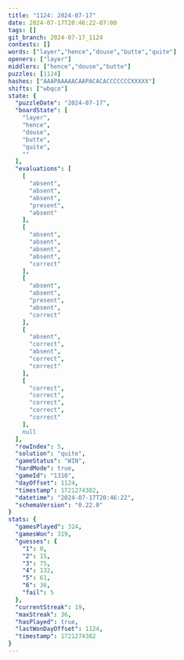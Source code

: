 ```yaml
---
title: "1124: 2024-07-17"
date: 2024-07-17T20:46:22-07:00
tags: []
git_branch: 2024-07-17_1124
contests: []
words: ["layer","hence","douse","butte","quite"]
openers: ["layer"]
middlers: ["hence","douse","butte"]
puzzles: [1124]
hashes: ["AAAPAAAAACAAPACACACCCCCCCXXXXX"]
shifts: ["wbqco"]
state: {
  "puzzleDate": "2024-07-17",
  "boardState": [
    "layer",
    "hence",
    "douse",
    "butte",
    "quite",
    ""
  ],
  "evaluations": [
    [
      "absent",
      "absent",
      "absent",
      "present",
      "absent"
    ],
    [
      "absent",
      "absent",
      "absent",
      "absent",
      "correct"
    ],
    [
      "absent",
      "absent",
      "present",
      "absent",
      "correct"
    ],
    [
      "absent",
      "correct",
      "absent",
      "correct",
      "correct"
    ],
    [
      "correct",
      "correct",
      "correct",
      "correct",
      "correct"
    ],
    null
  ],
  "rowIndex": 5,
  "solution": "quite",
  "gameStatus": "WIN",
  "hardMode": true,
  "gameId": "1310",
  "dayOffset": 1124,
  "timestamp": 1721274382,
  "datetime": "2024-07-17T20:46:22",
  "schemaVersion": "0.22.0"
}
stats: {
  "gamesPlayed": 324,
  "gamesWon": 319,
  "guesses": {
    "1": 0,
    "2": 15,
    "3": 75,
    "4": 132,
    "5": 61,
    "6": 36,
    "fail": 5
  },
  "currentStreak": 19,
  "maxStreak": 36,
  "hasPlayed": true,
  "lastWonDayOffset": 1124,
  "timestamp": 1721274382
}
---
```

<!-- more -->
